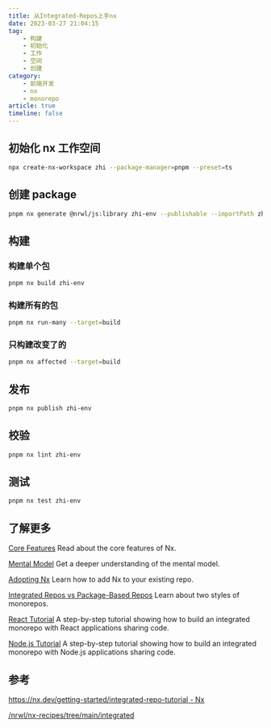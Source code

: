 ```yaml
---
title: 从Integrated-Repos上手nx
date: 2023-03-27 21:04:15
tag:
    - 构建
    - 初始化
    - 工作
    - 空间
    - 创建
category: 
    - 前端开发
    - nx
    - monorepo
article: true
timeline: false
---
```


## 初始化 nx 工作空间

```bash
npx create-nx-workspace zhi --package-manager=pnpm --preset=ts ​
```

## 创建 package

```bash
pnpm nx generate @nrwl/js:library zhi-env --publishable --importPath zhi-env
```

## 构建

### 构建单个包

```bash
pnpm nx build zhi-env
```

### 构建所有的包

```bash
pnpm nx run-many --target=build
```

### 只构建改变了的

```bash
pnpm nx affected --target=build
```

## 发布

```bash
pnpm nx publish zhi-env
```

## 校验

```bash
pnpm nx lint zhi-env
```

## 测试

```bash
pnpm nx test zhi-env
```

## 了解更多

[Core Features](https://nx.dev/core-features "Core Features") Read about the core features of Nx.

[Mental Model](https://nx.dev/concepts/mental-model "Mental Model") Get a deeper understanding of the mental model.

[Adopting Nx](https://nx.dev/recipes/adopting-nx "Adopting Nx") Learn how to add Nx to your existing repo.

[Integrated Repos vs Package-Based Repos](https://nx.dev/concepts/integrated-vs-package-based "Integrated Repos vs Package-Based Repos") Learn about two styles of monorepos.

[React Tutorial](https://nx.dev/react-tutorial/1-code-generation "React Tutorial") A step-by-step tutorial showing how to build an integrated monorepo with React applications sharing code.

[Node.js Tutorial](https://nx.dev/getting-started/node-server-tutorial "Node.js Tutorial") A step-by-step tutorial showing how to build an integrated monorepo with Node.js applications sharing code.

## 参考

[https://nx.dev/getting-started/integrated-repo-tutorial - Nx](https://nx.dev/getting-started/integrated-repo-tutorial)

[/nrwl/nx-recipes/tree/main/integrated](https://github.com/nrwl/nx-recipes/tree/main/integrated)
